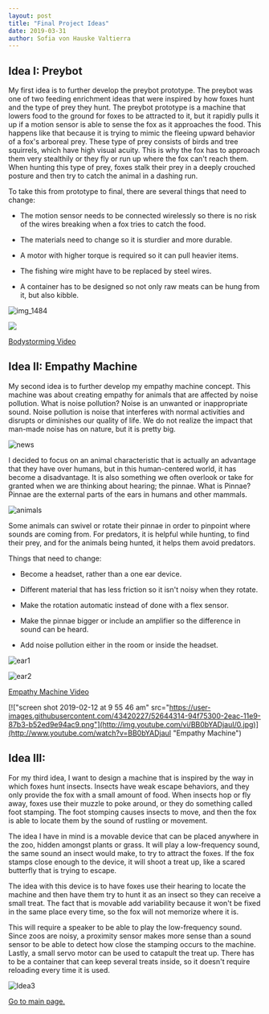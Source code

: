 ```yaml
---
layout: post
title: "Final Project Ideas"
date: 2019-03-31
author: Sofia von Hauske Valtierra
---
```


## Idea I: Preybot

My first idea is to further develop the preybot prototype. The preybot was one of two feeding enrichment ideas that were inspired by how foxes hunt and the type of prey they hunt. The preybot prototype is a machine that lowers food to the ground for foxes to be attracted to it,  but it rapidly pulls it up if a motion sensor is able to sense the fox as it approaches the food. This happens like that because it is trying to mimic the fleeing upward behavior of a fox's arboreal prey. These type of prey consists of birds and tree squirrels, which have high visual acuity.  This is why the fox has to approach them very stealthily or they fly or run up where the fox can't reach them. When hunting this type of prey, foxes stalk their prey in a deeply crouched posture and then try to catch the animal in a dashing run.

To take this from prototype to final, there are several things that need to change:

- The motion sensor needs to be connected wirelessly so there is no risk of the wires breaking when a fox tries to catch the food.

- The materials need to change so it is sturdier and more durable.

- A motor with higher torque is required so it can pull heavier items.

- The fishing wire might have to be replaced by steel wires. 

- A container has to be designed so not only raw meats can be hung from it, but also kibble. 


![img_1484](https://user-images.githubusercontent.com/43420227/53420046-07862980-39a9-11e9-80ad-2e301a555372.jpg)

[![](http://img.youtube.com/vi/WYKcjypKHa4/0.jpg)](http://www.youtube.com/watch?v=WYKcjypKHa4 "Bodystorming")

[Bodystorming Video](https://vimeo.com/319504079)

## Idea II: Empathy Machine

My second idea is to further develop my empathy machine concept. This machine was about creating empathy for animals that are affected by noise pollution. What is noise pollution? Noise is an unwanted or inappropriate sound. Noise pollution is noise that interferes with normal activities and disrupts or diminishes our quality of life.  We do not realize the impact that man-made noise has on nature, but it is pretty big.  

![news](https://user-images.githubusercontent.com/43420227/52544882-9f68fe00-2d81-11e9-8205-5e219b9a1b24.jpg)

I decided to focus on an animal characteristic that is actually an advantage that they have over humans, but in this human-centered world, it has become a disadvantage. It is also something we often overlook or take for granted when we are thinking about hearing; the pinnae. What is Pinnae? Pinnae are the external parts of the ears in humans and other mammals. 

![animals](https://user-images.githubusercontent.com/43420227/52544539-66c82500-2d7f-11e9-8a3a-cbe71294bc40.jpg)

Some animals can swivel or rotate their pinnae in order to pinpoint where sounds are coming from. For predators, it is helpful while hunting, to find their prey, and for the animals being hunted, it helps them avoid predators.  

Things that need to change:

- Become a headset, rather than a one ear device.

- Different material that has less friction so it isn't noisy when they rotate.

- Make the rotation automatic instead of done with a flex sensor.

- Make the pinnae bigger or include an amplifier so the difference in sound can be heard. 

- Add noise pollution either in the room or inside the headset.

![ear1](https://user-images.githubusercontent.com/43420227/52611345-381b7e80-2e53-11e9-9f50-0bd5ce787e3e.JPG)

![ear2](https://user-images.githubusercontent.com/43420227/52611346-381b7e80-2e53-11e9-8069-de30ddbe957f.JPG)

[Empathy Machine Video](https://vimeo.com/316803913)
 
[!["screen shot 2019-02-12 at 9 55 46 am" src="https://user-images.githubusercontent.com/43420227/52644314-94f75300-2eac-11e9-87b3-b52ed9e94ac9.png"](http://img.youtube.com/vi/BB0bYADjauI/0.jpg)](http://www.youtube.com/watch?v=BB0bYADjauI "Empathy Machine")

## Idea III:

For my third idea, I want to design a machine that is inspired by the way in which foxes hunt insects. Insects have weak escape behaviors, and they only provide the fox with a small amount of food. When insects hop or fly away, foxes use their muzzle to poke around, or they do something called foot stamping. The foot stomping causes insects to move, and then the fox is able to locate them by the sound of rustling or movement. 

The idea I have in mind is a movable device that can be placed anywhere in the zoo, hidden amongst plants or grass. It will play a low-frequency sound, the same sound an insect would make, to try to attract the foxes. If the fox stamps close enough to the device, it will shoot a treat up, like a scared butterfly that is trying to escape. 

The idea with this device is to have foxes use their hearing to locate the machine and then have them try to hunt it as an insect so they can receive a small treat. The fact that is movable add variability because it won't be fixed in the same place every time, so the fox will not memorize where it is. 

This will require a speaker to be able to play the low-frequency sound. Since zoos are noisy, a proximity sensor makes more sense than a sound sensor to be able to detect how close the stamping occurs to the machine. Lastly, a small servo motor can be used to catapult the treat up. There has to be a container that can keep several treats inside, so it doesn't require reloading every time it is used. 

![Idea3](https://user-images.githubusercontent.com/43420227/55293858-fe81e100-53c8-11e9-9a48-7ead562cd174.jpg)

[Go to main page.](https://svonhauske.github.io/Interaction-Design-in-The-Wild)
